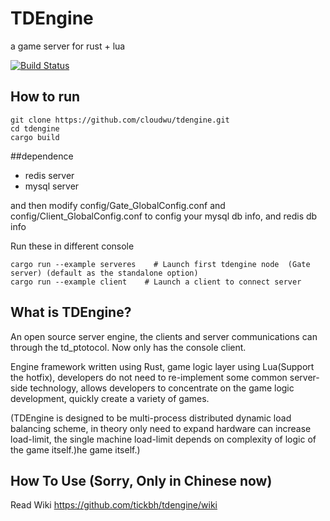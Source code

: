 TDEngine
==========

a game server for rust + lua

[![Build Status](https://travis-ci.org/tickbh/tdengine.svg?branch=master)](https://travis-ci.org/tickbh/tdengine)


## How to run

```
git clone https://github.com/cloudwu/tdengine.git
cd tdengine
cargo build
```

##dependence
* redis server
* mysql server

and then modify config/Gate_GlobalConfig.conf and config/Client_GlobalConfig.conf to config your mysql db info, and redis db info

Run these in different console

```
cargo run --example serveres    # Launch first tdengine node  (Gate server) (default as the standalone option)
cargo run --example client    # Launch a client to connect server
```

## What is TDEngine?
An open source server engine, the clients and server communications can through the td_ptotocol.
Now only has the console client.

Engine framework written using Rust, game logic layer using Lua(Support the hotfix), 
developers do not need to re-implement some common server-side technology,
allows developers to concentrate on the game logic development, quickly create a variety of games.

(TDEngine is designed to be multi-process distributed dynamic load balancing scheme, 
in theory only need to expand hardware can increase load-limit, the single machine load-limit 
depends on complexity of logic of the game itself.)he game itself.)

## How To Use (Sorry, Only in Chinese now)

Read Wiki https://github.com/tickbh/tdengine/wiki
